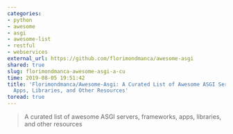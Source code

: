 ```yaml
---
categories:
- python
- awesome
- asgi
- awesome-list
- restful
- webservices
external_url: https://github.com/florimondmanca/awesome-asgi
shared: true
slug: florimondmanca-awesome-asgi-a-cu
time: 2019-08-05 19:51:42
title: 'Florimondmanca/Awesome-Asgi: A Curated List of Awesome ASGI Servers, Frameworks,
  Apps, Libraries, and Other Resources'
toread: true
---
```


> A curated list of awesome ASGI servers, frameworks, apps, libraries, and other resources